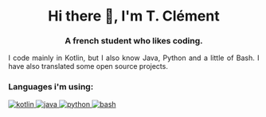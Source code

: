 <!--
**tclement0922/tclement0922** is a ✨ _special_ ✨ repository because its `README.md` (this file) appears on your GitHub profile.

Here are some ideas to get you started:

- 🔭 I’m currently working on ...
- 🌱 I’m currently learning ...
- 👯 I’m looking to collaborate on ...
- 🤔 I’m looking for help with ...
- 💬 Ask me about ...
- 📫 How to reach me: ...
- 😄 Pronouns: ...
- ⚡ Fun fact: ...
-->

<h1 align="center">Hi there 👋, I'm T. Clément</h1>
<h3 align="center">A french student who likes coding.</h3>

<p align="justify">I code mainly in Kotlin, but I also know Java, Python and a little of Bash. I have also translated some open source projects.</p>

<h3 align="left">Languages i'm using:</h3>
<p align="left"> <a href="https://kotlinlang.org" target="_blank"> <img src="https://img.shields.io/badge/%20-Kotlin-blue?logo=kotlin&color=766DB2&logoColor=FFFFFF&style=for-the-badge" alt="kotlin"/> </a> <a href="https://www.java.com" target="_blank"> <img src="https://img.shields.io/badge/%20-Java-blue?logo=java&color=f89820&logoColor=FFFFFF&style=for-the-badge" alt="java" /> </a> <a href="https://www.python.org" target="_blank"> <img src="https://img.shields.io/badge/%20-Python-blue?logo=python&color=FFD43B&logoColor=000000&style=for-the-badge" alt="python" /> </a> <a href="https://www.gnu.org/software/bash/" target="_blank"> <img src="https://img.shields.io/badge/%20-Bash-blue?logo=gnubash&color=293137&logoColor=FFFFFF&style=for-the-badge" alt="bash" /> </a> </p>
